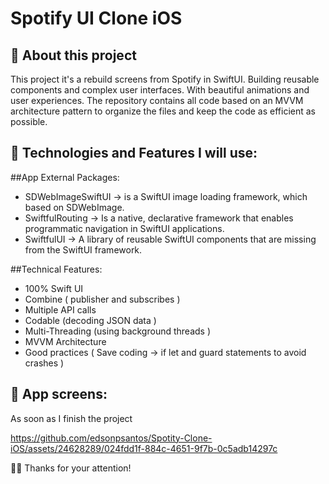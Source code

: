 # Spotify UI Clone iOS

## 📱 About this project
This project it's a rebuild screens from Spotify in SwiftUI. Building reusable components and complex user interfaces. With beautiful animations and user experiences.
The repository contains all code based on an MVVM architecture pattern to organize the files and keep the code as efficient as possible.

##  🤔 Technologies and Features I will use:

##App External Packages:
* SDWebImageSwiftUI -> is a SwiftUI image loading framework, which based on SDWebImage.
* SwiftfulRouting -> Is a native, declarative framework that enables programmatic navigation in SwiftUI applications.
* SwiftfulUI -> A library of reusable SwiftUI components that are missing from the SwiftUI framework.

##Technical Features:
* 100% Swift UI
* Combine ( publisher and subscribes )
* Multiple API calls
* Codable (decoding JSON data )
* Multi-Threading (using background threads )
* MVVM Architecture
* Good practices ( Save coding -> if let and guard statements to avoid crashes )

##  📱 App screens:
As soon as I finish the project


https://github.com/edsonpsantos/Spotity-Clone-iOS/assets/24628289/024fdd1f-884c-4651-9f7b-0c5adb14297c



🙏🏽 Thanks for your attention! 
